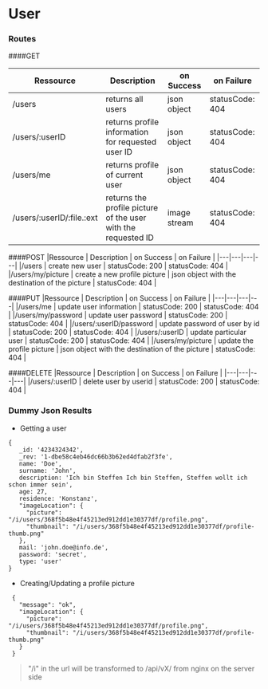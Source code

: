 # User

### Routes
####GET

|Ressource   | Description  |  on Success | on Failure |
|---|---|---|---|
|/users           | returns all users  | json object | statusCode: 404 |
|/users/:userID | returns profile information for requested user ID  | json object | statusCode: 404 | 
|/users/me           | returns profile of current user  | json object | statusCode: 404 |
|/users/:userID/:file.:ext  | returns the profile picture of the user with the requested ID  | image stream | statusCode: 404 |


####POST
|Ressource   | Description  |  on Success | on Failure |
|---|---|---|---|
|/users           | create new user  | statusCode: 200 | statusCode: 404 |
|/users/my/picture     | create a new profile picture  | json object with the destination of the picture | statusCode: 404 |

####PUT
|Ressource   | Description  |  on Success | on Failure |
|---|---|---|---|
|/users/me   | update user information  | statusCode: 200 | statusCode: 404 |
|/users/my/password   | update user password  | statusCode: 200 | statusCode: 404 |
|/users/:userID/password | update password of user by id  | statusCode: 200 | statusCode: 404 |
|/users/:userID | update particular user  | statusCode: 200 | statusCode: 404 | 
|/users/my/picture     | update the profile picture  | json object with the destination of the picture | statusCode: 404 |

####DELETE
|Ressource   | Description  |  on Success | on Failure |
|---|---|---|---|
|/users/:userID | delete user by userid  | statusCode: 200 | statusCode: 404 | 






### Dummy Json Results
 - Getting a user
```
{
   _id: '4234324342',
   _rev: '1-dbe58c4eb46dc66b3b62ed4dfab2f3fe',
   name: 'Doe',
   surname: 'John',
   description: 'Ich bin Steffen Ich bin Steffen, Steffen wollt ich schon immer sein',
   age: 27,
   residence: 'Konstanz',
   "imageLocation": {
     "picture": "/i/users/368f5b48e4f45213ed912dd1e30377df/profile.png",
     "thumbnail": "/i/users/368f5b48e4f45213ed912dd1e30377df/profile-thumb.png"
   },
   mail: 'john.doe@info.de',
   password: 'secret',
   type: 'user'
}
```

 - Creating/Updating a profile picture
```
 {
   "message": "ok",
   "imageLocation": {
     "picture": "/i/users/368f5b48e4f45213ed912dd1e30377df/profile.png",
     "thumbnail": "/i/users/368f5b48e4f45213ed912dd1e30377df/profile-thumb.png"
   }
 }
```

>  "/i" in the url will be transformed to /api/vX/ from nginx on the server side

